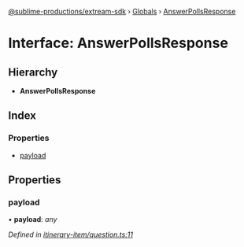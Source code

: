[@sublime-productions/extream-sdk](../README.md) › [Globals](../globals.md) › [AnswerPollsResponse](answerpollsresponse.md)

# Interface: AnswerPollsResponse

## Hierarchy

* **AnswerPollsResponse**

## Index

### Properties

* [payload](answerpollsresponse.md#payload)

## Properties

###  payload

• **payload**: *any*

*Defined in [itinerary-item/question.ts:11](https://github.com/Extream-SaaS/ex-sdk/blob/a37ebb4/src/itinerary-item/question.ts#L11)*
